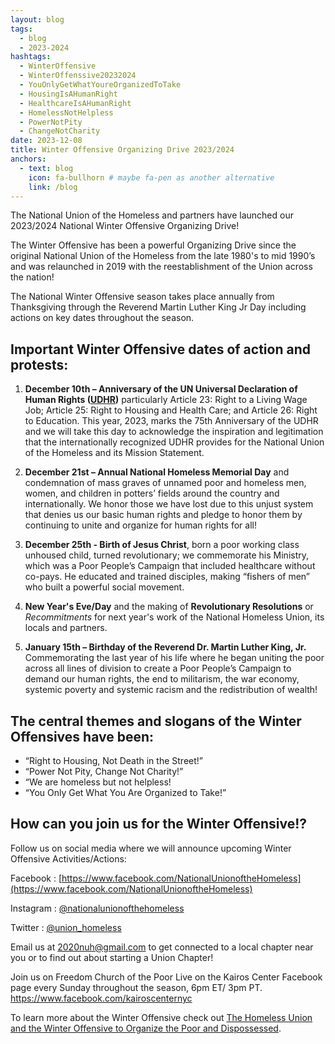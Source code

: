 ```yaml
---
layout: blog
tags:
  - blog
  - 2023-2024
hashtags:
  - WinterOffensive
  - WinterOffenssive20232024
  - YouOnlyGetWhatYoureOrganizedToTake
  - HousingIsAHumanRight
  - HealthcareIsAHumanRight
  - HomelessNotHelpless
  - PowerNotPity
  - ChangeNotCharity
date: 2023-12-08
title: Winter Offensive Organizing Drive 2023/2024
anchors:
  - text: blog
    icon: fa-bullhorn # maybe fa-pen as another alternative
    link: /blog
---
```


The National Union of the Homeless and partners have launched our
2023/2024 National Winter Offensive Organizing Drive!

The Winter Offensive has been a powerful Organizing Drive since the
original National Union of the Homeless from the late 1980's to mid
1990’s and was relaunched in 2019 with the reestablishment of the
Union across the nation!

The National Winter Offensive season takes place annually from
Thanksgiving through the Reverend Martin Luther King Jr Day including
actions on key dates throughout the season.

## Important Winter Offensive dates of action and protests:

1.  **December 10th – Anniversary of the UN Universal Declaration of
    Human Rights
    ([UDHR](https://www.un.org/en/about-us/universal-declaration-of-human-rights))**
    particularly Article 23: Right to a Living Wage Job; Article 25:
    Right to Housing and Health Care; and Article 26: Right to
    Education. This year, 2023, marks the 75th Anniversary of the UDHR
    and we will take this day to acknowledge the inspiration and
    legitimation that the internationally recognized UDHR provides for
    the National Union of the Homeless and its Mission Statement.

2.  **December 21st – Annual National Homeless Memorial Day** and
    condemnation of mass graves of unnamed poor and homeless men,
    women, and children in potters’ fields around the country and
    internationally. We honor those we have lost due to this unjust
    system that denies us our basic human rights and pledge to honor
    them by continuing to unite and organize for human rights for
    all!

3.  **December 25th - Birth of Jesus Christ**, born a poor working
    class unhoused child, turned revolutionary; we commemorate his
    Ministry, which was a Poor People’s Campaign that included
    healthcare without co-pays. He educated and trained disciples,
    making “fishers of men” who built a powerful social movement.

4.  **New Year's Eve/Day** and the making of **Revolutionary
    Resolutions** or *Recommitments* for next year's work of the
    National Homeless Union, its locals and partners.

5.  **January 15th – Birthday of the Reverend Dr. Martin Luther King,
    Jr.**  Commemorating the last year of his life where he began
    uniting the poor across all lines of division to create a Poor
    People’s Campaign to demand our human rights, the end to
    militarism, the war economy, systemic poverty and systemic racism
    and the redistribution of wealth!

## The central themes and slogans of the Winter Offensives have been:

- “Right to Housing, Not Death in the Street!”
- “Power Not Pity, Change Not Charity!”
- “We are homeless but not helpless!
- “You Only Get What You Are Organized to Take!”

## How can you join us for the Winter Offensive!?

Follow us on social media where we will announce upcoming Winter Offensive Activities/Actions:

Facebook
:   [https://www.facebook.com/NationalUnionoftheHomeless](https://www.facebook.com/NationalUnionoftheHomeless)

Instagram
:   [@nationalunionofthehomeless](https://www.instagram.com/nationalunionofthehomeless/)

Twitter
:   [@union_homeless](https://twitter.com/union_homeless)

Email us at [2020nuh@gmail.com](mailto://2020nuh@gmail.com) to get
connected to a local chapter near you or to find out about starting a
Union Chapter!

Join us on Freedom Church of the Poor Live on the Kairos Center
Facebook page every Sunday throughout the season, 6pm ET/ 3pm PT.
https://www.facebook.com/kairoscenternyc

To learn more about the Winter Offensive check out
[The Homeless Union and the Winter Offensive to Organize the Poor and Dispossessed](https://universityofthepoor.org/homeless-union-winter-offensive/).
